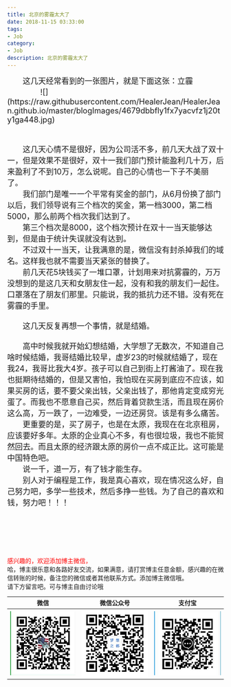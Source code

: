 ```yaml
---
title: 北京的雾霾太大了
date: 2018-11-15 03:33:00
tags: 
- Job
category: 
- Job
description: 北京的雾霾太大了
---
```

<!-- image url 
https://raw.githubusercontent.com/HealerJean/HealerJean.github.io/master/blogImages
　　首行缩进
<font color="red">  </font>
<font  color="red" size="4">   </font>
<font size="4">   </font>
<img src="https://raw.githubusercontent.com/HealerJean/HealerJean.github.io/master/blogImages/AAAAAAAAAAAAAA.jpg" width="50%" height=500 />

-->

<font size="4">  
　　这几天经常看到的一张图片，就是下面这张：立霾<br/>
　　
　　![](https://raw.githubusercontent.com/HealerJean/HealerJean.github.io/master/blogImages/4679dbbfly1fx7yacvfz1j20ty1ga448.jpg)

　　
　　
　　<br/>
　　这几天心情不是很好，因为公司活不多，前几天大战了双十一，但是效果不是很好，双十一我们部门预计能盈利几十万，后来盈利了不到10万，怎么说呢。自己的心情也一下子不美丽了。<br/>
　　我们部门是唯一一个平常有奖金的部门，从6月份换了部门以后，我们领导说有三个档次的奖金，第一档3000，第二档5000，那么前两个档次我们达到了。<br/>
　　第三个档次是8000，这个档次预计在双十一当天能够达到，但是由于统计失误就没有达到。<br/>
　　不过双十一当天，让我满意的是，微信没有封杀掉我们的域名。这样我也就不需要当天紧张的替换了。<br/>
　　前几天花5块钱买了一堆口罩，计划用来对抗雾霾的，万万没想到的是这几天和女朋友住一起，没有和我的朋友们一起住。口罩落在了朋友们那里。只能说，我的抵抗力还不错。没有死在雾霾的手里。<br/><br/>
　　这几天反复再想一个事情，就是结婚。<br/><br/>
　　高中时候我就开始幻想结婚，大学想了无数次，不知道自己啥时候结婚，我哥结婚比较早，虚岁23的时候就结婚了，现在我24，我哥比我大4岁。孩子可以自己到街上打酱油了。现在我也挺期待结婚的，但是又害怕，我怕现在买房到底应不应该，如果买房的话，要不要父亲出钱，父亲出钱了，那他肯定变成穷光蛋了。而我也不愿意自己买，然后背着贷款生活，而且现在房价这么高，万一跌了，一边难受，一边还房贷。该是有多么痛苦。<br/>
　　更重要的是，买了房子，也是在太原，我现在在北京租房，应该要好多年。太原的企业真心不多，有也很垃圾，我也不能贸然回去。而且太原的经济跟太原的房价一点不成正比。这可能是中国特色吧。<br/>
　　说一千，道一万，有了钱才能生存。<br/>
　　别人对于编程是工作，我是真心喜欢，现在情况这么好，自己努力吧，多学一些技术，然后多挣一些钱。为了自己的喜欢和钱，努力吧！！！
　　

　　


 </font>


<br/><br/><br/>
<font color="red"> 感兴趣的，欢迎添加博主微信， </font><br/>
哈，博主很乐意和各路好友交流，如果满意，请打赏博主任意金额，感兴趣的在微信转账的时候，备注您的微信或者其他联系方式。添加博主微信哦。
<br/>
请下方留言吧。可与博主自由讨论哦

|微信 | 微信公众号|支付宝|
|:-------:|:-------:|:------:|
| ![微信](https://raw.githubusercontent.com/HealerJean/HealerJean.github.io/master/assets/img/tctip/weixin.jpg)|![微信公众号](https://raw.githubusercontent.com/HealerJean/HealerJean.github.io/master/assets/img/my/qrcode_for_gh_a23c07a2da9e_258.jpg)|![支付宝](https://raw.githubusercontent.com/HealerJean/HealerJean.github.io/master/assets/img/tctip/alpay.jpg) |




<!-- Gitalk 评论 start  -->

<link rel="stylesheet" href="https://unpkg.com/gitalk/dist/gitalk.css">
<script src="https://unpkg.com/gitalk@latest/dist/gitalk.min.js"></script> 
<div id="gitalk-container"></div>    
 <script type="text/javascript">
    var gitalk = new Gitalk({
		clientID: `1d164cd85549874d0e3a`,
		clientSecret: `527c3d223d1e6608953e835b547061037d140355`,
		repo: `HealerJean.github.io`,
		owner: 'HealerJean',
		admin: ['HealerJean'],
		id: 'fDhTKVHjrBzgoFkc',
    });
    gitalk.render('gitalk-container');
</script> 

<!-- Gitalk end -->

